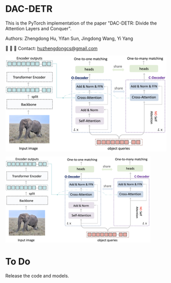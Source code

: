 # DAC-DETR

This is the PyTorch implementation of the paper "DAC-DETR: Divide the Attention Layers and Conquer".

Authors: Zhengdong Hu, Yifan Sun, Jingdong Wang, Yi Yang

&#x1F4E7; &#x1F4E7; &#x1F4E7; Contact: huzhengdongcs@gmail.com

![image](https://github.com/huzhengdongcs/DAC-DETR/blob/main/figs/pipline.jpg) 

<img width=90% height=90% src="https://github.com/huzhengdongcs/DAC-DETR/blob/main/figs/pipline.jpg"/>

# To Do

Release the code and models.
